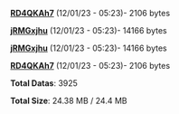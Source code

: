 [**RD4QKAh7**](/data/RD4QKAh7.txt) (12/01/23 - 05:23)- 2106 bytes

[**jRMGxjhu**](/data/jRMGxjhu.txt) (12/01/23 - 05:23)- 14166 bytes

[**jRMGxjhu**](/data/jRMGxjhu.txt) (12/01/23 - 05:23)- 14166 bytes

[**RD4QKAh7**](/data/RD4QKAh7.txt) (12/01/23 - 05:23)- 2106 bytes

**Total Datas**: 3925

**Total Size**: 24.38 MB / 24.4 MB